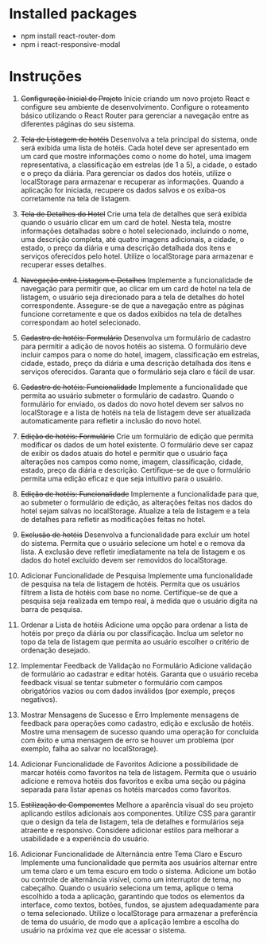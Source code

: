 # Installed packages

* npm install react-router-dom
* npm i react-responsive-modal

# Instruções

1. ~~Configuração Inicial do Projeto~~
Inicie criando um novo projeto React e configure seu ambiente de desenvolvimento. Configure o roteamento básico utilizando o React Router para gerenciar a navegação entre as diferentes páginas do seu sistema.

2. ~~Tela de Listagem de hotéis~~
Desenvolva a tela principal do sistema, onde será exibida uma lista de hotéis. Cada hotel deve ser apresentado em um card que mostre informações como o nome do hotel, uma imagem representativa, a classificação em estrelas (de 1 a 5), a cidade, o estado e o preço da diária. Para gerenciar os dados dos hotéis, utilize o localStorage para armazenar e recuperar as informações. Quando a aplicação for iniciada, recupere os dados salvos e os exiba-os corretamente na tela de listagem.

3. ~~Tela de Detalhes do Hotel~~
Crie uma tela de detalhes que será exibida quando o usuário clicar em um card de hotel. Nesta tela, mostre informações detalhadas sobre o hotel selecionado, incluindo o nome, uma descrição completa, até quatro imagens adicionais, a cidade, o estado, o preço da diária e uma descrição detalhada dos itens e serviços oferecidos pelo hotel. Utilize o localStorage para armazenar e recuperar esses detalhes.

4. ~~Navegação entre Listagem e Detalhes~~
Implemente a funcionalidade de navegação para permitir que, ao clicar em um card de hotel na tela de listagem, o usuário seja direcionado para a tela de detalhes do hotel correspondente. Assegure-se de que a navegação entre as páginas funcione corretamente e que os dados exibidos na tela de detalhes correspondam ao hotel selecionado.

5. ~~Cadastro de hotéis: Formulário~~
Desenvolva um formulário de cadastro para permitir a adição de novos hotéis ao sistema. O formulário deve incluir campos para o nome do hotel, imagem, classificação em estrelas, cidade, estado, preço da diária e uma descrição detalhada dos itens e serviços oferecidos. Garanta que o formulário seja claro e fácil de usar.

6. ~~Cadastro de hotéis: Funcionalidade~~
Implemente a funcionalidade que permita ao usuário submeter o formulário de cadastro. Quando o formulário for enviado, os dados do novo hotel devem ser salvos no localStorage e a lista de hotéis na tela de listagem deve ser atualizada automaticamente para refletir a inclusão do novo hotel.

7. ~~Edição de hotéis: Formulário~~
Crie um formulário de edição que permita modificar os dados de um hotel existente. O formulário deve ser capaz de exibir os dados atuais do hotel e permitir que o usuário faça alterações nos campos como nome, imagem, classificação, cidade, estado, preço da diária e descrição. Certifique-se de que o formulário permita uma edição eficaz e que seja intuitivo para o usuário.

8. ~~Edição de hotéis: Funcionalidade~~
Implemente a funcionalidade para que, ao submeter o formulário de edição, as alterações feitas nos dados do hotel sejam salvas no localStorage. Atualize a tela de listagem e a tela de detalhes para refletir as modificações feitas no hotel.

9. ~~Exclusão de hotéis~~
Desenvolva a funcionalidade para excluir um hotel do sistema. Permita que o usuário selecione um hotel e o remova da lista. A exclusão deve refletir imediatamente na tela de listagem e os dados do hotel excluído devem ser removidos do localStorage.

10. Adicionar Funcionalidade de Pesquisa
Implemente uma funcionalidade de pesquisa na tela de listagem de hotéis. Permita que os usuários filtrem a lista de hotéis com base no nome. Certifique-se de que a pesquisa seja realizada em tempo real, à medida que o usuário digita na barra de pesquisa.

11. Ordenar a Lista de hotéis
Adicione uma opção para ordenar a lista de hotéis por preço da diária ou por classificação. Inclua um seletor no topo da tela de listagem que permita ao usuário escolher o critério de ordenação desejado.

12. Implementar Feedback de Validação no Formulário
Adicione validação de formulário ao cadastrar e editar hotéis. Garanta que o usuário receba feedback visual se tentar submeter o formulário com campos obrigatórios vazios ou com dados inválidos (por exemplo, preços negativos).

13. Mostrar Mensagens de Sucesso e Erro
Implemente mensagens de feedback para operações como cadastro, edição e exclusão de hotéis. Mostre uma mensagem de sucesso quando uma operação for concluída com êxito e uma mensagem de erro se houver um problema (por exemplo, falha ao salvar no localStorage).

14. Adicionar Funcionalidade de Favoritos
Adicione a possibilidade de marcar hotéis como favoritos na tela de listagem. Permita que o usuário adicione e remova hotéis dos favoritos e exiba uma seção ou página separada para listar apenas os hotéis marcados como favoritos.

15. ~~Estilização de Componentes~~
Melhore a aparência visual do seu projeto aplicando estilos adicionais aos componentes. Utilize CSS para garantir que o design da tela de listagem, tela de detalhes e formulários seja atraente e responsivo. Considere adicionar estilos para melhorar a usabilidade e a experiência do usuário.

16. Adicionar Funcionalidade de Alternância entre Tema Claro e Escuro
Implemente uma funcionalidade que permita aos usuários alternar entre um tema claro e um tema escuro em todo o sistema. Adicione um botão ou controle de alternância visível, como um interruptor de tema, no cabeçalho. Quando o usuário seleciona um tema, aplique o tema escolhido a toda a aplicação, garantindo que todos os elementos da interface, como textos, botões, fundos, se ajustem adequadamente para o tema selecionado. Utilize o localStorage para armazenar a preferência de tema do usuário, de modo que a aplicação lembre a escolha do usuário na próxima vez que ele acessar o sistema.